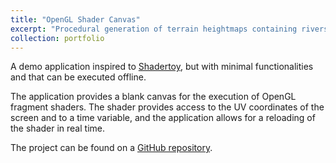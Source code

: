 ```yaml
---
title: "OpenGL Shader Canvas"
excerpt: "Procedural generation of terrain heightmaps containing rivers<br/><img src='/images/portfolio/shader-canvas.jpg>"
collection: portfolio
---
```


A demo application inspired to [Shadertoy](https://www.shadertoy.com/), but with minimal functionalities and that can be executed offline.  

The application provides a blank canvas for the execution of OpenGL fragment shaders. The shader provides access to the UV coordinates of the screen and to a time variable, and the application allows for a reloading of the shader in real time.  

The project can be found on a [GitHub repository](https://github.com/filthynobleman/shader-canvas).
